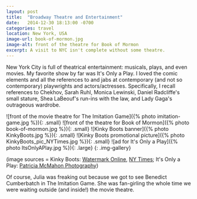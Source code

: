 ```yaml
---
layout: post
title:  "Broadway Theatre and Entertainment"
date:   2014-12-30 18:13:00 -0700
categories: travel
location: New York, USA
image-url: book-of-mormon.jpg
image-alt: front of the theatre for Book of Mormon
excerpt: A visit to NYC isn't complete without some theatre.
---
```

New York City is full of theatrical entertainment: musicals, plays, and even movies. My favorite show by far was It's Only a Play. I loved the comic elements and all the references to and jabs at contemporary (and not so contemporary) playwrights and actors/actresses. Specifically, I recall references to Chekhov, Sarah Ruhl, Monica Lewinski, Daniel Radcliffe's small stature, Shea LaBeouf's run-ins with the law, and Lady Gaga's outrageous wardrobe.

![front of the movie theatre for The Imitation Game]({% photo imitation-game.jpg %}){: .small}
![front of the theatre for Book of Mormon]({% photo book-of-mormon.jpg %}){: .small}
![Kinky Boots banner]({% photo KinkyBoots.jpg %}){: .small}
![Kinky Boots promotional picture]({% photo KinkyBoots_pic_NYTimes.jpg %}){: .small}
![ad for It's Only a Play]({% photo ItsOnlyAPlay.jpg %}){: .large}
{: .img-gallery}

(image sources = Kinky Boots: [Watermark Online](http://www.watermarkonline.com/2013/06/11/kinky-boots-wins-big-at-tony-awards/), [NY Times](http://www.nytimes.com/2013/04/05/theater/reviews/kinky-boots-the-harvey-fierstein-cyndi-lauper-musical.html); It's Only a Play: [Patricia McMahon Photography](http://www.patriciamcmahon.com/its-only-a-play/))

Of course, Julia was freaking out because we got to see Benedict Cumberbatch in The Imitation Game. She was fan-girling the whole time we were waiting outside (and inside!) the movie theatre.

